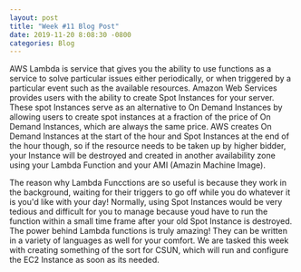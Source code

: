 ```yaml
---
layout: post
title: "Week #11 Blog Post"
date: 2019-11-20 8:08:30 -0800
categories: Blog
---
```


AWS Lambda is service that gives you the ability to use functions as a service to solve particular issues either periodically, or when triggered by a particular event such as the available resources. Amazon Web Services provides users with the ability to create Spot Instances for your server. These spot Instances serve as an alternative to On Demand Instances by allowing users to create spot instances at a fraction of the price of On Demand Instances, which are always the same price. AWS creates On Demand Instances at the start of the hour and Spot Instances at the end of the hour though, so if the resource needs to be taken up by higher bidder, your Instance will be destroyed and created in another availability zone using your Lambda Function and your AMI (Amazin Machine Image).

The reason why Lambda Funcctions are so useful is because they work in the background, waiting for their triggers to go off while you do whatever it is you'd like with your day! Normally, using Spot Instances would be very tedious and difficult for you to manage because youd have to run the function within a small time frame after your old Spot Instance is destroyed. The power behind Lambda functions is truly amazing! They can be written in a variety of languages as well for your comfort. We are tasked this week with creating something of the sort for CSUN, which will run and configure the EC2 Instance as soon as its needed.
